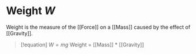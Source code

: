 # Weight $W$

Weight is the measure of the [[Force]] on a [[Mass]] caused by the effect of [[Gravity]].

> [!equation]
> $W=mg$
> Weight = [[Mass]] * [[Gravity]]